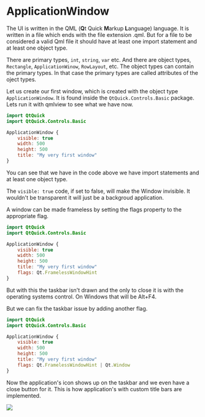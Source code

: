 # ApplicationWindow

The UI is written in the QML (**Q**t Quick **M**arkup **L**anguage) language. It is written in a file which ends with the file extension .qml. But for a file to be considered a valid Qml file it should have at least one import statement and at least one object type.

There are primary types, `int`, `string`, `var` etc. And there are object types, `Rectangle`, `ApplicationWinow`, `RowLayout`, etc. The object types can contain the primary types. In that case the primary types are called attributes of the oject types.

Let us create our first window, which is created with the object type `ApplicationWindow`. It is found inside the `QtQuick.Controls.Basic` package. Lets run it with qmlview to see what we have now.

```qml
import QtQuick
import QtQuick.Controls.Basic

ApplicationWindow {
    visible: true
    width: 500
    height: 500
    title: "My very first window"
}
```

You can see that we have in the code above we have import statements and at least one object type.

The `visible: true` code, if set to false, will make the Window invisible. It wouldn't be transparent it will just be a backgroud application.

A window can be made frameless by setting the flags property to the appropriate flag.

```qml
import QtQuick
import QtQuick.Controls.Basic

ApplicationWindow {
    visible: true
    width: 500
    height: 500
    title: "My very first window"
    flags: Qt.FramelessWindowHint
}

```

But with this the taskbar isn't drawn and the only to close it is with the operating systems control. On Windows that will be Alt+F4.

But we can fix the taskbar issue by adding another flag.

```qml
import QtQuick
import QtQuick.Controls.Basic

ApplicationWindow {
    visible: true
    width: 500
    height: 500
    title: "My very first window"
    flags: Qt.FramelessWindowHint | Qt.Window
}

```

Now the application's icon shows up on the taskbar and we even have a close button for it. This is how application's with custom title bars are implemented.

![](D:\GitHub\Articulae\mds\educative\images\taskicon.PNG)
